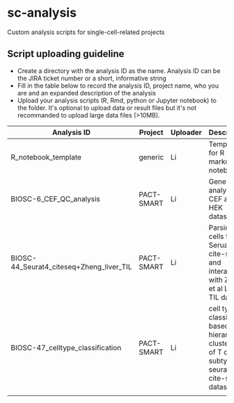 # sc-analysis
Custom analysis scripts for single-cell-related projects

## Script uploading guideline
- Create a directory with the analysis ID as the name. Analysis ID can be the JIRA ticket number or a short, informative string
- Fill in the table below to record the analysis ID, project name, who you are and an expanded description of the analysis
- Upload your analysis scripts (R, Rmd, python or Jupyter notebook) to the folder. It's optional to upload data or result files but it's not recommanded to upload large data files (>10MB). 

| Analysis ID | Project | Uploader | Description |
|-------------|---------|----------|-------------|
|R_notebook_template| generic |    Li   | Template for R markdown notebook     |
|BIOSC-6_CEF_QC_analysis|      PACT-SMART   |     Li     |     General QC analysis for CEF and HEK datasets        |
|BIOSC-44_Seurat4_citeseq+Zheng_liver_TIL            | PACT-SMART        |  Li        | Parsing T cells from Seruat v4 cite-seq and interagation with Zheng et al Liver TIL dataset            |
|BIOSC-47_celltype_classification|PACT-SMART|Li|cell type classifier based on hierarchical clustering of T cell subtypes of seurat v4 cite-seq dataset|
|||||
